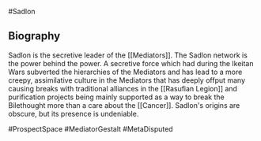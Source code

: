 #Sadlon

## Biography

Sadlon is the secretive leader of the [[Mediators]].  The Sadlon network is the power behind the power.  A secretive force which had during the Ikeitan Wars subverted the hierarchies of the Mediators and has lead to a more creepy, assimilative culture in the Mediators that has deeply offput many causing breaks with traditional alliances in the [[Rasufian Legion]] and purification projects being mainly supported as a way to break the Bilethought more than a care about the [[Cancer]].  Sadlon's origins are obscure, but its presence is undeniable.

#ProspectSpace 
#MediatorGestalt 
#MetaDisputed 